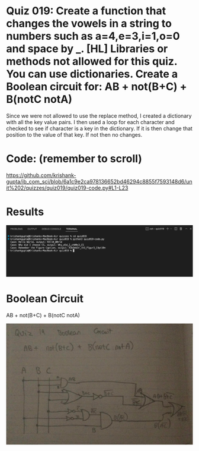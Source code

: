 # Quiz 019: Create a function that changes the vowels in a string to numbers such as a=4,e=3,i=1,o=0 and space by _. [HL] Libraries or methods not allowed for this quiz. You can use dictionaries. Create a Boolean circuit for: AB + not(B+C) + B(notC notA)


Since we were not allowed to use the replace method, I created a dictionary with all the key value pairs. I then used a loop for each character and checked to see if character is a key in the dictionary. If it is then change that position to the value of that key. If not then no changes.

# Code: (remember to scroll)

https://github.com/krishank-gupta/ib_com_sci/blob/6a1c9e2ca978136652bd46294c8855f7593148d6/unit%202/quizzes/quiz019/quiz019-code.py#L1-L23

# Results

![quiz019-results](./quiz019-results.png)

# Boolean Circuit

AB + not(B+C) + B(notC notA)

![quiz019-boolean-circuit](./quiz019-boolean-circuit.png)
